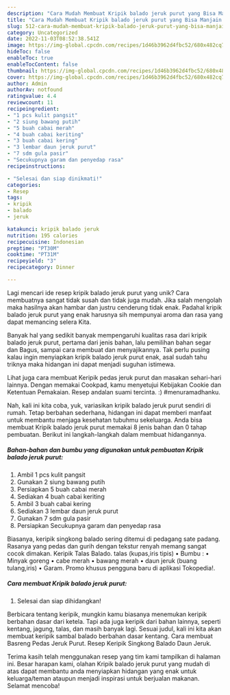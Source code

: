 ```yaml
---
description: "Cara Mudah Membuat Kripik balado jeruk purut yang Bisa Manjain Lidah"
title: "Cara Mudah Membuat Kripik balado jeruk purut yang Bisa Manjain Lidah"
slug: 512-cara-mudah-membuat-kripik-balado-jeruk-purut-yang-bisa-manjain-lidah
category: Uncategorized
date: 2022-11-03T08:52:38.541Z
image: https://img-global.cpcdn.com/recipes/1d46b3962d4fbc52/680x482cq70/kripik-balado-jeruk-purut-foto-resep-utama.jpg
hideToc: false
enableToc: true
enableTocContent: false
thumbnail: https://img-global.cpcdn.com/recipes/1d46b3962d4fbc52/680x482cq70/kripik-balado-jeruk-purut-foto-resep-utama.jpg
cover: https://img-global.cpcdn.com/recipes/1d46b3962d4fbc52/680x482cq70/kripik-balado-jeruk-purut-foto-resep-utama.jpg
author: Admin
authorAv: notfound
ratingvalue: 4.4
reviewcount: 11
recipeingredient:
- "1 pcs kulit pangsit"
- "2 siung bawang putih"
- "5 buah cabai merah"
- "4 buah cabai keriting"
- "3 buah cabai kering"
- "3 lembar daun jeruk purut"
- "7 sdm gula pasir"
- "Secukupnya garam dan penyedap rasa"
recipeinstructions:

- "Selesai dan siap dinikmati!"
categories:
- Resep
tags:
- kripik
- balado
- jeruk

katakunci: kripik balado jeruk 
nutrition: 195 calories
recipecuisine: Indonesian
preptime: "PT30M"
cooktime: "PT31M"
recipeyield: "3"
recipecategory: Dinner

---
```





Lagi mencari ide resep kripik balado jeruk purut yang unik? Cara membuatnya sangat tidak susah dan tidak juga mudah. Jika salah mengolah maka hasilnya akan hambar dan justru cenderung tidak enak. Padahal kripik balado jeruk purut yang enak harusnya sih mempunyai aroma dan rasa yang dapat memancing selera Kita.





Banyak hal yang sedikit banyak mempengaruhi kualitas rasa dari kripik balado jeruk purut, pertama dari jenis bahan, lalu pemilihan bahan segar dan Bagus, sampai cara membuat dan menyajikannya. Tak perlu pusing kalau ingin menyiapkan kripik balado jeruk purut enak,      asal sudah tahu triknya maka hidangan ini dapat menjadi suguhan istimewa.














Lihat juga cara membuat Keripik pedas jeruk purut dan masakan sehari-hari lainnya. Dengan memakai Cookpad, kamu menyetujui Kebijakan Cookie dan Ketentuan Pemakaian. Resep andalan suami tercinta. :) #menuramadhanku.






Nah, kali ini kita coba, yuk, variasikan kripik balado jeruk purut sendiri di rumah. Tetap berbahan sederhana, hidangan ini dapat memberi manfaat untuk membantu menjaga kesehatan tubuhmu sekeluarga. Anda bisa membuat Kripik balado jeruk purut memakai 8 jenis bahan dan 0 tahap pembuatan. Berikut ini langkah-langkah dalam membuat hidangannya.

<!--inarticleads1-->

##### Bahan-bahan dan bumbu yang digunakan untuk pembuatan Kripik balado jeruk purut:

1. Ambil 1 pcs kulit pangsit
1. Gunakan 2 siung bawang putih
1. Persiapkan 5 buah cabai merah
1. Sediakan 4 buah cabai keriting
1. Ambil 3 buah cabai kering
1. Sediakan 3 lembar daun jeruk purut
1. Gunakan 7 sdm gula pasir
1. Persiapkan Secukupnya garam dan penyedap rasa


Biasanya, keripik singkong balado sering ditemui di pedagang sate padang. Rasanya yang pedas dan gurih dengan tekstur renyah memang sangat cocok dimakan. Keripik Talas Balado. talas (kupas,iris tipis) • Bumbu : • Minyak goreng • cabe merah • bawang merah • daun jeruk (buang tulang,iris) • Garam. Promo khusus pengguna baru di aplikasi Tokopedia!. 

<!--inarticleads2-->

##### Cara membuat Kripik balado jeruk purut:


1. Selesai dan siap dihidangkan!

Berbicara tentang keripik, mungkin kamu biasanya menemukan keripik berbahan dasar dari ketela. Tapi ada juga keripik dari bahan lainnya, seperti kentang, jagung, talas, dan masih banyak lagi. Sesuai judul, kali ini kita akan membuat keripik sambal balado berbahan dasar kentang. Cara membuat Basreng Pedas Jeruk Purut. Resep Keripik Singkong Balado Daun Jeruk. 

Terima kasih telah menggunakan resep yang tim kami tampilkan di halaman ini. Besar harapan kami, olahan Kripik balado jeruk purut yang mudah di atas dapat membantu anda menyiapkan hidangan yang enak untuk keluarga/teman ataupun menjadi inspirasi untuk berjualan makanan. Selamat mencoba!
